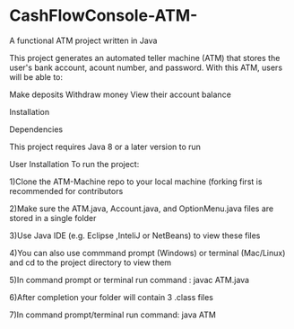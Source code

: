 # CashFlowConsole-ATM-
A functional ATM project written in Java

This project generates an automated teller machine (ATM) that stores the user's bank account, acount number, and password. With this ATM, users will be able to:

Make deposits
Withdraw money
View their account balance

Installation

Dependencies

This project requires Java 8 or a later version to run

User Installation
To run the project:

1)Clone the ATM-Machine repo to your local machine (forking first is recommended for contributors

2)Make sure the ATM.java, Account.java, and OptionMenu.java files are stored in a single folder

3)Use Java IDE (e.g. Eclipse ,InteliJ or NetBeans) to view these files

4)You can also use commmand prompt (Windows) or terminal (Mac/Linux) and cd to the project directory to view them

5)In command prompt or terminal run command : javac ATM.java

6)After completion your folder will contain 3 .class files

7)In command prompt/terminal run command: java ATM
